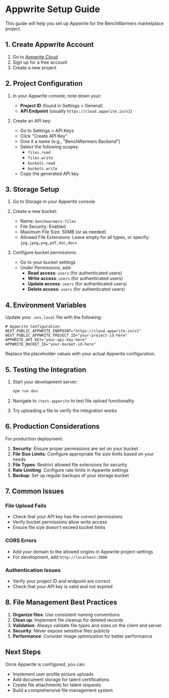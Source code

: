 # Appwrite Setup Guide

This guide will help you set up Appwrite for the BenchWarmers marketplace project.

## 1. Create Appwrite Account

1. Go to [Appwrite Cloud](https://cloud.appwrite.io)
2. Sign up for a free account
3. Create a new project

## 2. Project Configuration

1. In your Appwrite console, note down your:
   - **Project ID** (found in Settings > General)
   - **API Endpoint** (usually `https://cloud.appwrite.io/v1`)

2. Create an API key:
   - Go to Settings > API Keys
   - Click "Create API Key"
   - Give it a name (e.g., "BenchWarmers Backend")
   - Select the following scopes:
     - `files.read`
     - `files.write`
     - `buckets.read`
     - `buckets.write`
   - Copy the generated API key

## 3. Storage Setup

1. Go to Storage in your Appwrite console
2. Create a new bucket:
   - Name: `benchwarmers-files`
   - File Security: Enabled
   - Maximum File Size: 50MB (or as needed)
   - Allowed File Extensions: Leave empty for all types, or specify: `jpg,jpeg,png,pdf,doc,docx`

3. Configure bucket permissions:
   - Go to your bucket settings
   - Under Permissions, add:
     - **Read access**: `users` (for authenticated users)
     - **Write access**: `users` (for authenticated users)
     - **Update access**: `users` (for authenticated users)
     - **Delete access**: `users` (for authenticated users)

## 4. Environment Variables

Update your `.env.local` file with the following:

```env
# Appwrite Configuration
NEXT_PUBLIC_APPWRITE_ENDPOINT="https://cloud.appwrite.io/v1"
NEXT_PUBLIC_APPWRITE_PROJECT_ID="your-project-id-here"
APPWRITE_API_KEY="your-api-key-here"
APPWRITE_BUCKET_ID="your-bucket-id-here"
```

Replace the placeholder values with your actual Appwrite configuration.

## 5. Testing the Integration

1. Start your development server:
   ```bash
   npm run dev
   ```

2. Navigate to `/test-appwrite` to test file upload functionality

3. Try uploading a file to verify the integration works

## 6. Production Considerations

For production deployment:

1. **Security**: Ensure proper permissions are set on your bucket
2. **File Size Limits**: Configure appropriate file size limits based on your needs
3. **File Types**: Restrict allowed file extensions for security
4. **Rate Limiting**: Configure rate limits in Appwrite settings
5. **Backup**: Set up regular backups of your storage bucket

## 7. Common Issues

### File Upload Fails
- Check that your API key has the correct permissions
- Verify bucket permissions allow write access
- Ensure file size doesn't exceed bucket limits

### CORS Errors
- Add your domain to the allowed origins in Appwrite project settings
- For development, add `http://localhost:3000`

### Authentication Issues
- Verify your project ID and endpoint are correct
- Check that your API key is valid and not expired

## 8. File Management Best Practices

1. **Organize files**: Use consistent naming conventions
2. **Clean up**: Implement file cleanup for deleted records
3. **Validation**: Always validate file types and sizes on the client and server
4. **Security**: Never expose sensitive files publicly
5. **Performance**: Consider image optimization for better performance

## Next Steps

Once Appwrite is configured, you can:
- Implement user profile picture uploads
- Add document storage for talent certifications
- Create file attachments for talent requests
- Build a comprehensive file management system